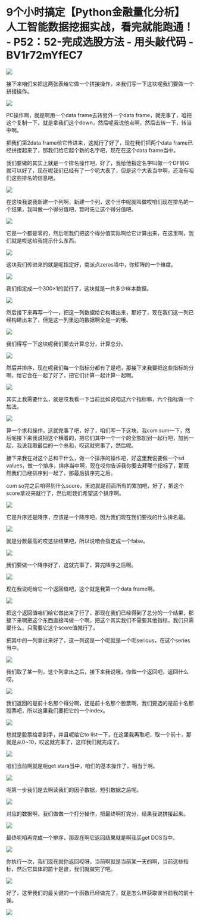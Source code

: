 # 9个小时搞定【Python金融量化分析】人工智能数据挖掘实战，看完就能跑通！ - P52：52-完成选股方法 - 用头敲代码 - BV1r72mYfEC7

![](img/801a6019bec000329bbefcced96d9754_0.png)

接下来咱们来把这两张表给它做一个拼接操作，来我们写一下这块呢我们要做一个拼接操作。

![](img/801a6019bec000329bbefcced96d9754_2.png)

PC操作啊，就是啊用一个data frame去转另外一个data frame，就完事了，咱把这个复制一下，就是拿我们这个down，然后呢我说他点啊，然后去转一下，转当中啊。

把我们第2data frame给它传进来，这就行了好了，现在我们把两个data frame已经拼接起来了，那我们给它起个新的名字吧，现在在这个data frame当中。

我们要做的其实上就是一个排名操作吧，好了，我给他指定名字叫做一个DF转G就可以好了，现在呢我们已经有了一个呃大表了，但是这个大表当中啊，还没有咱们这些排名的信息吧。



![](img/801a6019bec000329bbefcced96d9754_4.png)

在这块我说我新建一个列啊，新建一个列，这个当中呢就叫做哎咱们现在排名的一个结果，我叫做一个得分值吧，暂时先让这个得分值吧。



![](img/801a6019bec000329bbefcced96d9754_6.png)

它是一个都是零的，然后呢我们把这个得分值实际啊给它计算出来，在这里啊，我们就是哎这给我提示什么东西。

![](img/801a6019bec000329bbefcced96d9754_8.png)

这块我们传进来的就是呃指定好，南派点zeros当中，你矩阵的一个维度。

![](img/801a6019bec000329bbefcced96d9754_10.png)

我们指定成一个300×1的就行了，这块就是一共多少样本数据。

![](img/801a6019bec000329bbefcced96d9754_12.png)

然后接下来再写一个一，把这一列数据给它构建出来，那好了，现在我们这一列已经构建出来了，但是这一列里边的数据啊全是一的哦。



![](img/801a6019bec000329bbefcced96d9754_14.png)

我们得写一下这块呢我们要去计算总分，计算总分。

![](img/801a6019bec000329bbefcced96d9754_16.png)

然后并排序，现在呢我们每一个指标分都有了是吧，那接下来我要把这些指标的分啊，给它合在一起了好了，把它们计算一起计算一起啊。



![](img/801a6019bec000329bbefcced96d9754_18.png)

其实上我需要什么，就是哎我看一下当前比如说咱这六个指标嘛，六个指标做一个加法。

![](img/801a6019bec000329bbefcced96d9754_20.png)

算一个求和操作，这就完事了吧，好了，咱们写一下这块，我com sum一下，然后呢接下来我说把这个横着的，把它们其中一个一个的全部加到一起行吧，加到一起，我说我取最后的一个总和，哎这就完事了，然后呢。

接下来我在对这个总和干什么，做一个排序的操作吧，好这里我说要做一个sd values，做一个排序，排序当中啊，现在哎你告诉我你要去拜哪个指标了，那既然我们已经排序到一起了，那最后排序完之后。

com so完之后咱得到什么score，里边就是前面所有的累加吧，好了，把这个score拿过来就行了，然后呢我们希望这个排序啊。



![](img/801a6019bec000329bbefcced96d9754_22.png)

它是升序还是降序，应该是一个降序吧，因为我们现在我们要找的什么排名最。

![](img/801a6019bec000329bbefcced96d9754_24.png)

就是分数最高的哎这些结果吧，所以说咱会指定成一个false。

![](img/801a6019bec000329bbefcced96d9754_26.png)

我们要做一个降序好了，这就完事了，算完降序之后啊。

![](img/801a6019bec000329bbefcced96d9754_28.png)

现在我说呃给它一个返回值吧，这个就是我第一个data frame啊。

![](img/801a6019bec000329bbefcced96d9754_30.png)

把这个返回值咱们给它做出来了行了，那现在我们已经得到了总分的一个结果，那接下来啊把这个东西直接叫做一个啊，把这个其实我们不需要其他指标，我们只需要什么，只需要它这个score值就行了。

把其中的一列拿过来好了，这一列这是一个呃就是一个呃serious，在这个series当中。

![](img/801a6019bec000329bbefcced96d9754_32.png)

我们取了某一列，这个列拿出之后，接下来我说哦，你做一个返回吧，返回什么哎。

![](img/801a6019bec000329bbefcced96d9754_34.png)

我们返回的是前十名那个得分啊，还是前十名那个股票啊，我们要选的是前十名那股票吧，所以这里我们要把它的一个index。



![](img/801a6019bec000329bbefcced96d9754_36.png)

也就是股票给拿到手，并且呢给它to list一下，在这里我再取吧，取一个前十，那就是从0~10，哎这就完事了，这样我们就完成了。



![](img/801a6019bec000329bbefcced96d9754_38.png)

咱们当前啊就是呃get stars当中，咱们的基本操作了，相当于啊。

![](img/801a6019bec000329bbefcced96d9754_40.png)

呃第一步我们是去啊读我们的因子数据，短引数据之后呢。

![](img/801a6019bec000329bbefcced96d9754_42.png)

对应的数据啊，我们做做一个打分操作，把最终啊打完分，结果我说拼接起来。

![](img/801a6019bec000329bbefcced96d9754_44.png)

最终呢咱再完成一个排序，那现在啊它返回结果就是啊我买get DOS当中。

![](img/801a6019bec000329bbefcced96d9754_46.png)

你执行一次，我们现在就你返回哎呀，当前啊就是当前某一天的啊，当前这些指标，然后它具体的前十是谁，我们就做完了吧。



![](img/801a6019bec000329bbefcced96d9754_48.png)

好了，这里我们的最关键的一个函数已经做完了，就是怎么样获取诶当前我的前十诶。

![](img/801a6019bec000329bbefcced96d9754_50.png)